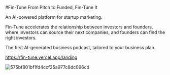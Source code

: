 #Fin-Tune
From Pitch to Funded, Fin-Tune It

An AI-powered platform for startup marketing.

Fin-Tune accelerates the relationship between investors and founders, where investors can source their next companies, and founders can find the right investors.

The first AI-generated business podcast, tailored to your business plan.


https://fin-tune.vercel.app/landing

![575bf801bf1fd4ccf25a977c8dc096cd](https://github.com/user-attachments/assets/39d02148-38bb-4b48-9798-3c2150037dd6)
